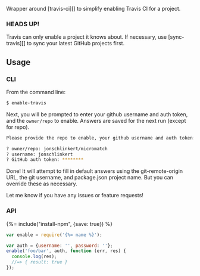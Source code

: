 
Wrapper around [travis-ci][] to simplify enabling Travis CI for a project.

### HEADS UP!

Travis can only enable a project it knows about. If necessary, use [sync-travis][] to sync your latest GitHub projects first.

## Usage

### CLI

From the command line:

```bash
$ enable-travis
```

Next, you will be prompted to enter your github username and auth token, and the `owner/repo` to enable. Answers are saved for the next run (except for repo).

```bash
Please provide the repo to enable, your github username and auth token:

? owner/repo: jonschlinkert/micromatch
? username: jonschlinkert
? GitHub auth token: ********
```

Done! It will attempt to fill in default answers using the git-remote-origin URL, the git username, and package.json project name. But you can override these as necessary.

Let me know if you have any issues or feature requests!

### API

{%= include("install-npm", {save: true}) %}

```js
var enable = require('{%= name %}');

var auth = {username: '', password: ''};
enable('foo/bar', auth, function (err, res) {
  console.log(res);
  //=> { result: true }
});
```
